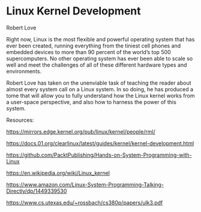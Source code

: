 # Linux Kernel Development
Robert Love

Right now, Linux is the most flexible and powerful operating system that has ever been created, running everything from the tiniest cell phones and embedded devices to more than 90 percent of the world’s top 500 supercomputers. No other operating system has ever been able to scale so well and meet the challenges of all of these different hardware types and environments.

Robert Love has taken on the unenviable task of teaching the reader about almost every system call on a Linux system. In so doing, he has produced a tome that will allow you to fully understand how the Linux kernel works from a user-space perspective, and also how to harness the power of this system.

Resources: 

https://mirrors.edge.kernel.org/pub/linux/kernel/people/rml/

https://docs.01.org/clearlinux/latest/guides/kernel/kernel-development.html

https://github.com/PacktPublishing/Hands-on-System-Programming-with-Linux

https://en.wikipedia.org/wiki/Linux_kernel

https://www.amazon.com/Linux-System-Programming-Talking-Directly/dp/1449339530

https://www.cs.utexas.edu/~rossbach/cs380p/papers/ulk3.pdf
